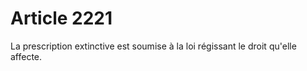 # Article 2221

<p>La prescription extinctive est soumise à la loi régissant le droit qu'elle affecte.</p>